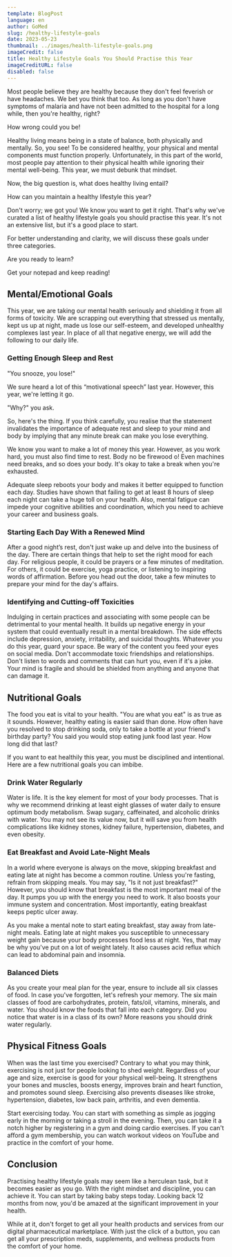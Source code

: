 ```yaml
---
template: BlogPost
language: en
author: GoMed
slug: /healthy-lifestyle-goals
date: 2023-05-23
thumbnail: ../images/health-lifestyle-goals.png
imageCredit: false
title: Healthy Lifestyle Goals You Should Practise this Year
imageCreditURL: false
disabled: false
---
```


Most people believe they are healthy because they don't feel feverish or have headaches. We bet you think that too. As long as you don't have symptoms of malaria and have not been admitted to the hospital for a long while, then you're healthy, right?

How wrong could you be!

Healthy living means being in a state of balance, both physically and mentally. So, you see! To be considered healthy, your physical and mental components must function properly. Unfortunately, in this part of the world, most people pay attention to their physical health while ignoring their mental well-being. This year, we must debunk that mindset.

Now, the big question is, what does healthy living entail?

How can you maintain a healthy lifestyle this year?

Don't worry; we got you! We know you want to get it right. That's why we've curated a list of healthy lifestyle goals you should practise this year. It's not an extensive list, but it's a good place to start. 

For better understanding and clarity, we will discuss these goals under three categories. 

Are you ready to learn? 

Get your notepad and keep reading!

## Mental/Emotional Goals

This year, we are taking our mental health seriously and shielding it from all forms of toxicity. We are scrapping out everything that stressed us mentally, kept us up at night, made us lose our self-esteem, and developed unhealthy complexes last year. In place of all that negative energy, we will add the following to our daily life.

### Getting Enough Sleep and Rest

"You snooze, you lose!" 

We sure heard a lot of this “motivational speech” last year. However, this year, we're letting it go. 

"Why?" you ask. 

So, here's the thing. If you think carefully, you realise that the statement invalidates the importance of adequate rest and sleep to your mind and body by implying that any minute break can make you lose everything.  

We know you want to make a lot of money this year. However, as you work hard, you must also find time to rest. Body no be firewood o! Even machines need breaks, and so does your body. It's okay to take a break when you're exhausted.

Adequate sleep reboots your body and makes it better equipped to function each day. Studies have shown that failing to get at least 8 hours of sleep each night can take a huge toll on your health. Also, mental fatigue can impede your cognitive abilities and coordination, which you need to achieve your career and business goals.  

### Starting Each Day With a Renewed Mind

After a good night’s rest, don't just wake up and delve into the business of the day. There are certain things that help to set the right mood for each day. For religious people, it could be prayers or a few minutes of meditation. For others, it could be exercise, yoga practice, or listening to inspiring words of affirmation. Before you head out the door, take a few minutes to prepare your mind for the day's affairs. 
 
### Identifying and Cutting-off Toxicities

Indulging in certain practices and associating with some people can be detrimental to your mental health. It builds up negative energy in your system that could eventually result in a mental breakdown. The side effects include depression, anxiety, irritability, and suicidal thoughts. Whatever you do this year, guard your space. Be wary of the content you feed your eyes on social media. Don't accommodate toxic friendships and relationships. Don't listen to words and comments that can hurt you, even if it's a joke. Your mind is fragile and should be shielded from anything and anyone that can damage it.


## Nutritional Goals
The food you eat is vital to your health. "You are what you eat" is as true as it sounds. However, healthy eating is easier said than done. How often have you resolved to stop drinking soda, only to take a bottle at your friend's birthday party? You said you would stop eating junk food last year. How long did that last? 

If you want to eat healthily this year, you must be disciplined and intentional. Here are a few nutritional goals you can imbibe. 

### Drink Water Regularly

Water is life. It is the key element for most of your body processes. That is why we recommend drinking at least eight glasses of water daily to ensure optimum body metabolism. Swap sugary, caffeinated, and alcoholic drinks with water. You may not see its value now, but it will save you from health complications like kidney stones, kidney failure, hypertension, diabetes, and even obesity.

### Eat Breakfast and Avoid Late-Night Meals

In a world where everyone is always on the move, skipping breakfast and eating late at night has become a common routine. Unless you're fasting, refrain from skipping meals. You may say, "Is it not just breakfast?" However, you should know that breakfast is the most important meal of the day. It pumps you up with the energy you need to work. It also boosts your immune system and concentration. Most importantly, eating breakfast keeps peptic ulcer away. 

As you make a mental note to start eating breakfast, stay away from late-night meals. Eating late at night makes you susceptible to unnecessary weight gain because your body processes food less at night. Yes, that may be why you've put on a lot of weight lately. It also causes acid reflux which can lead to abdominal pain and insomnia.
 
### Balanced Diets
As you create your meal plan for the year, ensure to include all six classes of food. In case you've forgotten, let's refresh your memory. The six main classes of food are carbohydrates, protein, fats/oil, vitamins, minerals, and water. You should know the foods that fall into each category. Did you notice that water is in a class of its own? More reasons you should drink water regularly.  


## Physical Fitness Goals

When was the last time you exercised? Contrary to what you may think, exercising is not just for people looking to shed weight. Regardless of your age and size, exercise is good for your physical well-being. It strengthens your bones and muscles, boosts energy, improves brain and heart function, and promotes sound sleep. Exercising also prevents diseases like stroke, hypertension, diabetes, low back pain, arthritis, and even dementia. 

Start exercising today. You can start with something as simple as jogging early in the morning or taking a stroll in the evening. Then, you can take it a notch higher by registering in a gym and doing cardio exercises. If you can't afford a gym membership, you can watch workout videos on YouTube and practice in the comfort of your home. 


## Conclusion

Practising healthy lifestyle goals may seem like a herculean task, but it becomes easier as you go. With the right mindset and discipline, you can achieve it. You can start by taking baby steps today. Looking back 12 months from now, you'd be amazed at the significant improvement in your health. 

While at it, don't forget to get all your health products and services from our digital pharmaceutical marketplace. With just the click of a button, you can get all your prescription meds, supplements, and wellness products from the comfort of your home. 